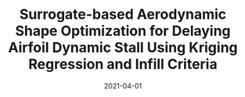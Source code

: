 ---
title: "Surrogate-based Aerodynamic Shape Optimization for Delaying Airfoil Dynamic Stall Using Kriging Regression and Infill Criteria"
date: "2021-04-01"
authors: ["V. Raul", "L. Leifsson"]
publication_types: ["2"]
publication: "*Aerospace Science & Technology*"
doi: "10.1016/j.ast.2021.106555"
---